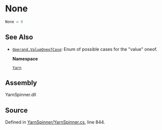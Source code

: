 # None

```csharp
None = 0
```

## See Also

* [`Operand.ValueOneofCase`](./): Enum of possible cases for the "value" oneof.

  **Namespace**

  [`Yarn`](../)

## Assembly

YarnSpinner.dll

## Source

Defined in [YarnSpinner/YarnSpinner.cs](https://github.com/YarnSpinnerTool/YarnSpinner//blob/develop/YarnSpinner/YarnSpinner.cs#L844), line 844.

